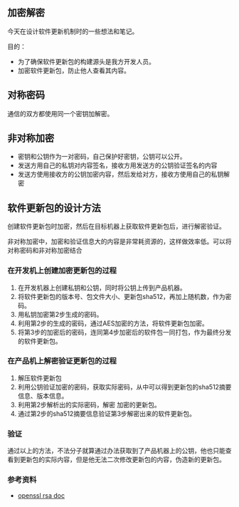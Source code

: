 ## 加密解密

今天在设计软件更新机制时的一些想法和笔记。

目的：

* 为了确保软件更新包的构建源头是我方开发人员。
* 加密软件更新包，防止他人查看其内容。

## 对称密码

通信的双方都使用同一个密钥加解密。

## 非对称加密

* 密钥和公钥作为一对密码，自己保护好密钥，公钥可以公开。
* 发送方用自己的私钥对内容签名，接收方用发送方的公钥验证签名的内容
* 发送方使用接收方的公钥加密内容，然后发给对方，接收方使用自己的私钥解密

## 软件更新包的设计方法

创建软件更新包时加密，然后在目标机器上获取软件更新包后，进行解密验证。

非对称加密中，加密和验证信息大的内容是非常耗资源的，这样做效率低。可以将对称密码和非对称加密结合

### 在开发机上创建加密更新包的过程

1. 在开发机器上创建私钥和公钥，同时将公钥上传到产品机器。
2. 将软件更新包的版本号、包文件大小、更新包sha512，再加上随机数，作为密码。
3. 用私钥加密第2步生成的密码。
4. 利用第2步的生成的密码，通过AES加密的方法，将软件更新包加密。
5. 将第3步的加密后的密码，连同第4步加密后的软件包一同打包，作为最终分发的软件更新包。

### 在产品机上解密验证更新包的过程

1. 解压软件更新包
2. 利用公钥验证加密的密码，获取实际密码，从中可以得到更新包的sha512摘要信息、版本信息。
3. 利用第2步解析出的实际密码，解密 加密的更新包。
4. 通过第2步的sha512摘要信息验证第3步解密出来的软件更新包。

### 验证

通过以上的方法，不法分子就算通过办法获取到了产品机器上的公钥，他也只能查看到更新包的实际内容，但是他无法二次修改更新包的内容，伪造新的更新包。


### 参考资料

* [openssl rsa doc](https://www.openssl.org/docs/manmaster/man1/rsa.html)
